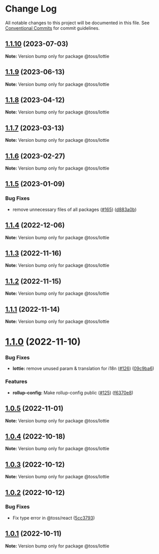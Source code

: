 # Change Log

All notable changes to this project will be documented in this file.
See [Conventional Commits](https://conventionalcommits.org) for commit guidelines.

## [1.1.10](https://github.com/toss/slash/compare/@toss/lottie@1.1.9...@toss/lottie@1.1.10) (2023-07-03)

**Note:** Version bump only for package @toss/lottie





## [1.1.9](https://github.com/toss/slash/compare/@toss/lottie@1.1.8...@toss/lottie@1.1.9) (2023-06-13)

**Note:** Version bump only for package @toss/lottie





## [1.1.8](https://github.com/toss/slash/compare/@toss/lottie@1.1.7...@toss/lottie@1.1.8) (2023-04-12)

**Note:** Version bump only for package @toss/lottie





## [1.1.7](https://github.com/toss/slash/compare/@toss/lottie@1.1.6...@toss/lottie@1.1.7) (2023-03-13)

**Note:** Version bump only for package @toss/lottie





## [1.1.6](https://github.com/toss/slash/compare/@toss/lottie@1.1.5...@toss/lottie@1.1.6) (2023-02-27)

**Note:** Version bump only for package @toss/lottie





## [1.1.5](https://github.com/toss/slash/compare/@toss/lottie@1.1.4...@toss/lottie@1.1.5) (2023-01-09)


### Bug Fixes

* remove unnecessary files of all packages ([#165](https://github.com/toss/slash/issues/165)) ([d883a0b](https://github.com/toss/slash/commit/d883a0b2aebdbc2ca39c67902cec754c63921dfe))





## [1.1.4](https://github.com/toss/slash/compare/@toss/lottie@1.1.3...@toss/lottie@1.1.4) (2022-12-06)

**Note:** Version bump only for package @toss/lottie





## [1.1.3](https://github.com/toss/slash/compare/@toss/lottie@1.1.2...@toss/lottie@1.1.3) (2022-11-16)

**Note:** Version bump only for package @toss/lottie





## [1.1.2](https://github.com/toss/slash/compare/@toss/lottie@1.1.1...@toss/lottie@1.1.2) (2022-11-15)

**Note:** Version bump only for package @toss/lottie





## [1.1.1](https://github.com/toss/slash/compare/@toss/lottie@1.1.0...@toss/lottie@1.1.1) (2022-11-14)

**Note:** Version bump only for package @toss/lottie





# [1.1.0](https://github.com/toss/slash/compare/@toss/lottie@1.0.5...@toss/lottie@1.1.0) (2022-11-10)


### Bug Fixes

* **lottie:** remove unused param & translation for i18n ([#126](https://github.com/toss/slash/issues/126)) ([09c9ba6](https://github.com/toss/slash/commit/09c9ba699d6ffc0b937784b7ea58ed111528ba2e))


### Features

* **rollup-config:** Make rollup-config public ([#125](https://github.com/toss/slash/issues/125)) ([f6370e8](https://github.com/toss/slash/commit/f6370e8c4b0fa926e923b518c26b7071ee0e53da))





## [1.0.5](https://github.com/toss/slash/compare/@toss/lottie@1.0.4...@toss/lottie@1.0.5) (2022-11-01)

**Note:** Version bump only for package @toss/lottie





## [1.0.4](https://github.com/toss/slash/compare/@toss/lottie@1.0.3...@toss/lottie@1.0.4) (2022-10-18)

**Note:** Version bump only for package @toss/lottie





## [1.0.3](https://github.com/toss/slash/compare/@toss/lottie@1.0.2...@toss/lottie@1.0.3) (2022-10-12)

**Note:** Version bump only for package @toss/lottie





## [1.0.2](https://github.com/toss/slash/compare/@toss/lottie@1.0.1...@toss/lottie@1.0.2) (2022-10-12)


### Bug Fixes

* Fix type error in @toss/react ([5cc3793](https://github.com/toss/slash/commit/5cc37936e8739204f32f9f50ee61570b758343f8))





## [1.0.1](https://github.com/toss/slash/compare/@toss/lottie@1.0.0...@toss/lottie@1.0.1) (2022-10-11)

**Note:** Version bump only for package @toss/lottie
